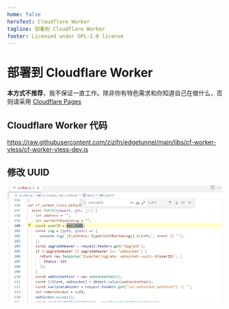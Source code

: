 ```yaml
---
home: false
heroText: Cloudflare Worker
tagline: 部署到 Cloudflare Worker
footer: Licensed under GPL-2.0 license
---
```


# 部署到 Cloudflare Worker

**本方式不推荐**，我不保证一直工作。除非你有特色需求和你知道自己在做什么，否则请采用 [Cloudflare Pages](./cf-pages.md)

## Cloudflare Worker 代码

https://raw.githubusercontent.com/zizifn/edgetunnel/main/libs/cf-worker-vless/cf-worker-vless-dev.js

## 修改 UUID

![cf-worker-code](../public/cf-worker-code.png)
